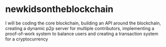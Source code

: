 # newkidsontheblockchain
I will be coding the core blockchain, building an API around the blockchain, creating a dynamic p2p server for multiple contributors, implementing a proof-of-work system to balance users and creating a transaction system for a cryptocurrency
